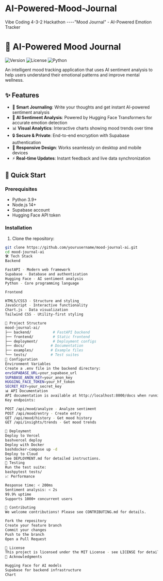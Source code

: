 # AI-Powered-Mood-Journal
Vibe Coding 4-3-2 Hackathon ----"Mood Journal" - AI-Powered Emotion Tracker
# 🧠 AI-Powered Mood Journal

![Version](https://img.shields.io/badge/version-1.0.0-blue)
![License](https://img.shields.io/badge/license-MIT-green)
![Python](https://img.shields.io/badge/python-3.9+-yellow)

An intelligent mood tracking application that uses AI sentiment analysis to help users understand their emotional patterns and improve mental wellness.

## ✨ Features

- 📝 **Smart Journaling**: Write your thoughts and get instant AI-powered sentiment analysis
- 🤖 **AI Sentiment Analysis**: Powered by Hugging Face Transformers for accurate emotion detection
- 📊 **Visual Analytics**: Interactive charts showing mood trends over time
- 🔒 **Secure & Private**: End-to-end encryption with Supabase authentication
- 📱 **Responsive Design**: Works seamlessly on desktop and mobile devices
- ⚡ **Real-time Updates**: Instant feedback and live data synchronization

## 🚀 Quick Start

### Prerequisites
- Python 3.9+
- Node.js 14+
- Supabase account
- Hugging Face API token

### Installation

1. Clone the repository:
```bash
git clone https://github.com/yourusername/mood-journal-ai.git
cd mood-journal-ai
🛠️ Tech Stack
Backend

FastAPI - Modern web framework
Supabase - Database and authentication
Hugging Face - AI sentiment analysis
Python - Core programming language

Frontend

HTML5/CSS3 - Structure and styling
JavaScript - Interactive functionality
Chart.js - Data visualization
Tailwind CSS - Utility-first styling

📁 Project Structure
mood-journal-ai/
├── backend/          # FastAPI backend
├── frontend/         # Static frontend
├── deployment/       # Deployment configs
├── docs/            # Documentation
├── examples/        # Example files
└── tests/           # Test suites
🔧 Configuration
Environment Variables
Create a .env file in the backend directory:
envSUPABASE_URL=your_supabase_url
SUPABASE_ANON_KEY=your_anon_key
HUGGING_FACE_TOKEN=your_hf_token
SECRET_KEY=your_secret_key
📊 API Documentation
API documentation is available at http://localhost:8000/docs when running locally.
Key endpoints:

POST /api/mood/analyze - Analyze sentiment
POST /api/mood/entry - Create entry
GET /api/mood/history - Get mood history
GET /api/insights/trends - Get mood trends

🚢 Deployment
Deploy to Vercel
bashvercel deploy
Deploy with Docker
bashdocker-compose up -d
Deploy to Cloud
See DEPLOYMENT.md for detailed instructions.
🧪 Testing
Run the test suite:
bashpytest tests/
📈 Performance

Response time: < 200ms
Sentiment analysis: < 2s
99.9% uptime
Supports 1000+ concurrent users

🤝 Contributing
We welcome contributions! Please see CONTRIBUTING.md for details.

Fork the repository
Create your feature branch
Commit your changes
Push to the branch
Open a Pull Request

📄 License
This project is licensed under the MIT License - see LICENSE for details.
🙏 Acknowledgments

Hugging Face for AI models
Supabase for backend infrastructure
Chart
